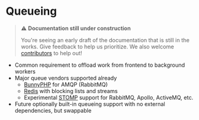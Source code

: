# Queueing

> ⚠️ **Documentation still under construction**
>
> You're seeing an early draft of the documentation that is still in the works.
> Give feedback to help us prioritize.
> We also welcome [contributors](../more/community.md) to help out!

* Common requirement to offload work from frontend to background workers
* Major queue vendors supported already
    * [BunnyPHP](https://github.com/jakubkulhan/bunny) for AMQP (RabbitMQ)
    * [Redis](https://github.com/clue/reactphp-redis) with blocking lists and streams
    * Experimental [STOMP](https://github.com/friends-of-reactphp/stomp) support for RabbitMQ, Apollo, ActiveMQ, etc.
* Future optionally built-in queueing support with no external dependencies, but swappable
